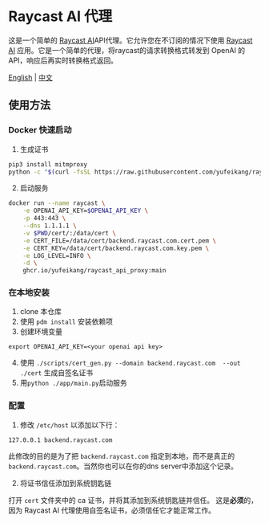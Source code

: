 # Raycast AI 代理

这是一个简单的 [Raycast AI](https://raycast.com/)API代理。它允许您在不订阅的情况下使用 [Raycast AI](https://raycast.com/ai)
应用。它是一个简单的代理，将raycast的请求转换格式转发到 OpenAI 的 API，响应后再实时转换格式返回。

[English](README.md) | [中文](README.zh.md)

## 使用方法

### Docker 快速启动

1. 生成证书

```sh
pip3 install mitmproxy
python -c "$(curl -fsSL https://raw.githubusercontent.com/yufeikang/raycast_api_proxy/main/scripts/cert_gen.py)"  --domain backend.raycast.com  --out ./cert
```

2. 启动服务

```sh
docker run --name raycast \
    -e OPENAI_API_KEY=$OPENAI_API_KEY \
    -p 443:443 \
    --dns 1.1.1.1 \
    -v $PWD/cert/:/data/cert \
    -e CERT_FILE=/data/cert/backend.raycast.com.cert.pem \
    -e CERT_KEY=/data/cert/backend.raycast.com.key.pem \
    -e LOG_LEVEL=INFO \
    -d \
    ghcr.io/yufeikang/raycast_api_proxy:main
```

### 在本地安装

1. clone 本仓库
2. 使用 `pdm install` 安装依赖项
3. 创建环境变量

```
export OPENAI_API_KEY=<your openai api key>
```

4. 使用 `./scripts/cert_gen.py --domain backend.raycast.com  --out ./cert` 生成自签名证书
5. 用`python ./app/main.py`启动服务

### 配置

1. 修改 `/etc/host` 以添加以下行：

```
127.0.0.1 backend.raycast.com
```

此修改的目的是为了把 `backend.raycast.com` 指定到本地，而不是真正的 `backend.raycast.com`。当然你也可以在你的dns server中添加这个记录。

2. 将证书信任添加到系统钥匙链

打开 `cert` 文件夹中的 ca 证书，并将其添加到系统钥匙链并信任。
这是**必须**的，因为 Raycast AI 代理使用自签名证书，必须信任它才能正常工作。
